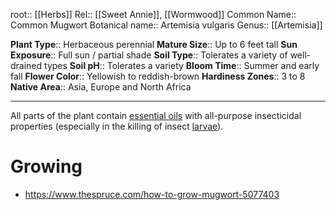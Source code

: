 root:: [[Herbs]]
Rel:: [[Sweet Annie]], [[Wormwood]]
Common Name:: Common Mugwort
Botanical name:: Artemisia vulgaris
Genus:: [[Artemisia]]

**Plant Type**:: Herbaceous perennial
**Mature Size**:: Up to 6 feet tall
**Sun Exposure**:: Full sun / partial shade
**Soil Type**:: Tolerates a variety of well-drained types
**Soil pH**:: Tolerates a variety
**Bloom Time**:: Summer and early fall
**Flower Color**:: Yellowish to reddish-brown
**Hardiness Zones**:: 3 to 8
**Native Area**:: Asia, Europe and North Africa

---


All parts of the plant contain [essential oils](https://en.wikipedia.org/wiki/Essential_oil "Essential oil") with all-purpose insecticidal properties (especially in the killing of insect [larvae](https://en.wikipedia.org/wiki/Larvae "Larvae")).

# Growing
- https://www.thespruce.com/how-to-grow-mugwort-5077403